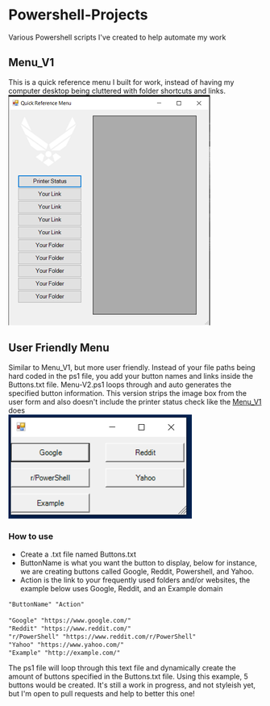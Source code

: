 # Powershell-Projects
Various Powershell scripts I've created to help automate my work

## Menu_V1
This is a quick reference menu I built for work, instead of having my computer desktop being cluttered with folder shortcuts and links. </br>
![Menu Screenshot](screen-1.png)

## User Friendly Menu
Similar to Menu_V1, but more user friendly.  Instead of your file paths being hard coded in the ps1 file, you add your button names and links inside the Buttons.txt file.  Menu-V2.ps1 loops through and auto generates the specified button information.  This version strips the image box from the user form and also doesn't include the printer status check like the [Menu_V1](https://github.com/ds-designs/Powershell-Projects/blob/master/Menu-V1/Main_Menu.ps1) does <br />
![User Friendly Menu Screenshot](screen-2.png)

### How to use
* Create a .txt file named Buttons.txt
* ButtonName is what you want the button to display, below for instance, we are creating buttons called Google, Reddit, Powershell, and Yahoo.  
* Action is the link to your frequently used folders and/or websites, the example below uses Google, Reddit, and an Example domain

```# Contents of 'Buttons.txt'
"ButtonName" "Action"

"Google" "https://www.google.com/"
"Reddit" "https://www.reddit.com/"
"r/PowerShell" "https://www.reddit.com/r/PowerShell"
"Yahoo" "https://www.yahoo.com/"
"Example" "http://example.com/"
```
The ps1 file will loop through this text file and dynamically create the amount of buttons specified in the Buttons.txt file.  Using this example, 5 buttons would be created.  It's still a work in progress, and not styleish yet, but I'm open to pull requests and help to better this one!
